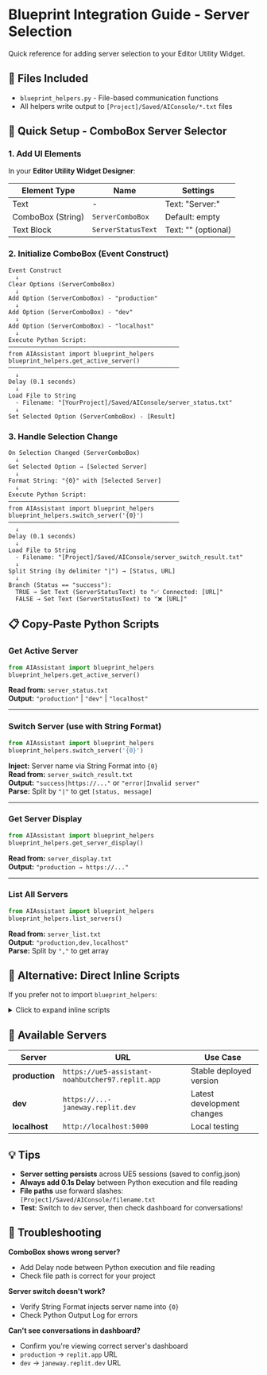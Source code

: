 # Blueprint Integration Guide - Server Selection

Quick reference for adding server selection to your Editor Utility Widget.

## 📁 Files Included

- `blueprint_helpers.py` - File-based communication functions
- All helpers write output to `[Project]/Saved/AIConsole/*.txt` files

## 🎯 Quick Setup - ComboBox Server Selector

### 1. Add UI Elements

In your **Editor Utility Widget Designer**:

| Element Type | Name | Settings |
|-------------|------|----------|
| Text | - | Text: "Server:" |
| ComboBox (String) | `ServerComboBox` | Default: empty |
| Text Block | `ServerStatusText` | Text: "" (optional) |

### 2. Initialize ComboBox (Event Construct)

```
Event Construct
  ↓
Clear Options (ServerComboBox)
  ↓
Add Option (ServerComboBox) - "production"
  ↓
Add Option (ServerComboBox) - "dev"  
  ↓
Add Option (ServerComboBox) - "localhost"
  ↓
Execute Python Script:
────────────────────────────────────────────────
from AIAssistant import blueprint_helpers
blueprint_helpers.get_active_server()
────────────────────────────────────────────────
  ↓
Delay (0.1 seconds)
  ↓
Load File to String
  - Filename: "[YourProject]/Saved/AIConsole/server_status.txt"
  ↓
Set Selected Option (ServerComboBox) - [Result]
```

### 3. Handle Selection Change

```
On Selection Changed (ServerComboBox)
  ↓
Get Selected Option → [Selected Server]
  ↓
Format String: "{0}" with [Selected Server]
  ↓
Execute Python Script:
────────────────────────────────────────────────
from AIAssistant import blueprint_helpers
blueprint_helpers.switch_server('{0}')
────────────────────────────────────────────────
  ↓
Delay (0.1 seconds)
  ↓
Load File to String
  - Filename: "[Project]/Saved/AIConsole/server_switch_result.txt"
  ↓
Split String (by delimiter "|") → [Status, URL]
  ↓
Branch (Status == "success"):
  TRUE → Set Text (ServerStatusText) to "✅ Connected: [URL]"
  FALSE → Set Text (ServerStatusText) to "❌ [URL]"
```

## 📋 Copy-Paste Python Scripts

### Get Active Server
```python
from AIAssistant import blueprint_helpers
blueprint_helpers.get_active_server()
```
**Read from:** `server_status.txt`  
**Output:** `"production"` | `"dev"` | `"localhost"`

---

### Switch Server (use with String Format)
```python
from AIAssistant import blueprint_helpers
blueprint_helpers.switch_server('{0}')
```
**Inject:** Server name via String Format into `{0}`  
**Read from:** `server_switch_result.txt`  
**Output:** `"success|https://..."` or `"error|Invalid server"`  
**Parse:** Split by `"|"` to get `[status, message]`

---

### Get Server Display
```python
from AIAssistant import blueprint_helpers
blueprint_helpers.get_server_display()
```
**Read from:** `server_display.txt`  
**Output:** `"production → https://..."`

---

### List All Servers
```python
from AIAssistant import blueprint_helpers
blueprint_helpers.list_servers()
```
**Read from:** `server_list.txt`  
**Output:** `"production,dev,localhost"`  
**Parse:** Split by `","` to get array

## 🔄 Alternative: Direct Inline Scripts

If you prefer not to import `blueprint_helpers`:

<details>
<summary>Click to expand inline scripts</summary>

### Get Active Server (Inline)
```python
from AIAssistant import config
import unreal
from pathlib import Path

cfg = config.get_config()
active = cfg.get_active_server()

output_path = (
    Path(unreal.Paths.project_saved_dir())
    / "AIConsole"
    / "server_status.txt"
)
output_path.parent.mkdir(parents=True, exist_ok=True)
output_path.write_text(active, encoding='utf-8')
```

### Switch Server (Inline)
```python
from AIAssistant import config
import unreal
from pathlib import Path

selected = '{0}'  # Inject via String Format
cfg = config.get_config()
success = cfg.switch_server(selected)

output_path = (
    Path(unreal.Paths.project_saved_dir())
    / "AIConsole"
    / "server_switch_result.txt"
)
output_path.parent.mkdir(parents=True, exist_ok=True)

if success:
    result = f"success|{cfg.api_url}"
else:
    result = f"error|Invalid server: {selected}"

output_path.write_text(result, encoding='utf-8')
```

### Get Server Display (Inline)
```python
from AIAssistant import config
import unreal
from pathlib import Path

cfg = config.get_config()
active = cfg.get_active_server()
url = cfg.api_url
status = f"{active} → {url}"

output_path = (
    Path(unreal.Paths.project_saved_dir())
    / "AIConsole"
    / "server_display.txt"
)
output_path.parent.mkdir(parents=True, exist_ok=True)
output_path.write_text(status, encoding='utf-8')
```

</details>

## 📍 Available Servers

| Server | URL | Use Case |
|--------|-----|----------|
| **production** | `https://ue5-assistant-noahbutcher97.replit.app` | Stable deployed version |
| **dev** | `https://...-janeway.replit.dev` | Latest development changes |
| **localhost** | `http://localhost:5000` | Local testing |

## 💡 Tips

- **Server setting persists** across UE5 sessions (saved to config.json)
- **Always add 0.1s Delay** between Python execution and file reading
- **File paths** use forward slashes: `[Project]/Saved/AIConsole/filename.txt`
- **Test**: Switch to `dev` server, then check dashboard for conversations!

## 🐛 Troubleshooting

**ComboBox shows wrong server?**
- Add Delay node between Python execution and file reading
- Check file path is correct for your project

**Server switch doesn't work?**
- Verify String Format injects server name into `{0}`
- Check Python Output Log for errors

**Can't see conversations in dashboard?**
- Confirm you're viewing correct server's dashboard
- `production` → `replit.app` URL
- `dev` → `janeway.replit.dev` URL
